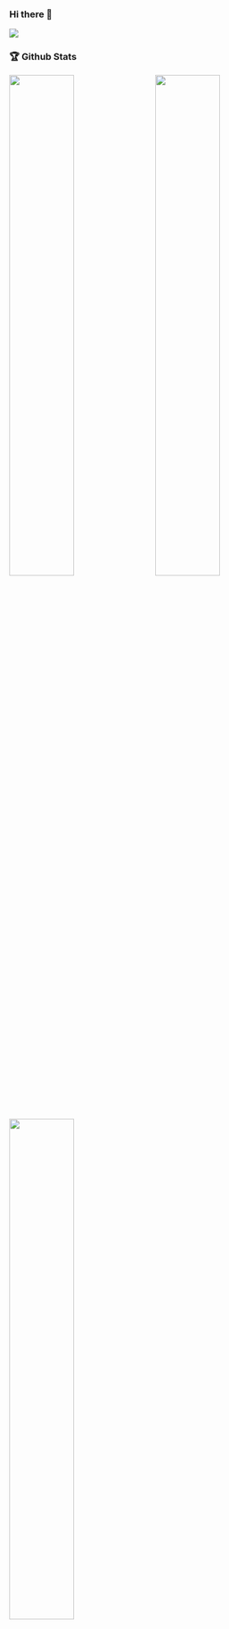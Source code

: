 ### Hi there 👋

![](https://komarev.com/ghpvc/?username=dhamodaran-pandiyan&color=green)

### 🏆 Github Stats

<img  src="https://github-readme-stats.vercel.app/api?username=dhamodaran-pandiyan&show_icons=true&theme=buefy" width="48%" align="right" >
<img  src="https://github-readme-streak-stats.herokuapp.com/?user=dhamodaran-pandiyan&theme=buefy" width="48%" >




<br/>
<img  src="https://github-readme-stats.vercel.app/api/top-langs/?username=dhamodaran-pandiyan&theme=buefy&layout=compact" width="48%" >
<br/>
